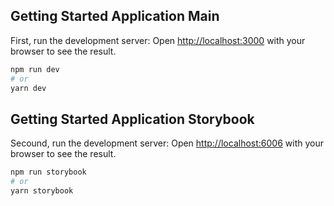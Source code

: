 ## Getting Started Application Main

First, run the development server:
Open [http://localhost:3000](http://localhost:3000) with your browser to see the result.

```bash
npm run dev
# or
yarn dev
```
## Getting Started Application Storybook

Secound, run the development server:
Open [http://localhost:6006](http://localhost:6006) with your browser to see the result.

```bash
npm run storybook
# or
yarn storybook
```
